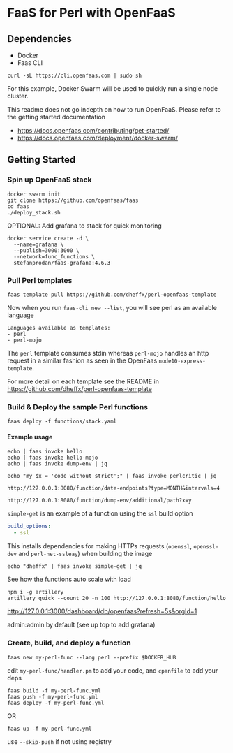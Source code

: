 # FaaS for Perl with OpenFaaS

## Dependencies

- Docker
- Faas CLI

```shell
curl -sL https://cli.openfaas.com | sudo sh
```

For this example, Docker Swarm will be used to quickly run a single node cluster.

This readme does not go indepth on how to run OpenFaaS. Please refer to the getting started documentation

- https://docs.openfaas.com/contributing/get-started/
- https://docs.openfaas.com/deployment/docker-swarm/

## Getting Started

### Spin up OpenFaaS stack

```shell
docker swarm init
git clone https://github.com/openfaas/faas
cd faas
./deploy_stack.sh
```

OPTIONAL: Add grafana to stack for quick monitoring

```shell
docker service create -d \
  --name=grafana \
  --publish=3000:3000 \
  --network=func_functions \
  stefanprodan/faas-grafana:4.6.3
```

### Pull Perl templates

```shell
faas template pull https://github.com/dheffx/perl-openfaas-template
```

Now when you run `faas-cli new --list`, you will see perl as an available language

```
Languages available as templates:
- perl
- perl-mojo
```

The `perl` template consumes stdin whereas `perl-mojo` handles an http request in a similar fashion as seen in the OpenFaas `node10-express-template`.

For more detail on each template see the README in https://github.com/dheffx/perl-openfaas-template

### Build & Deploy the sample Perl functions

```
faas deploy -f functions/stack.yaml
```

#### Example usage

```
echo | faas invoke hello
echo | faas invoke hello-mojo
echo | faas invoke dump-env | jq

echo "my $x = 'code without strict';" | faas invoke perlcritic | jq

http://127.0.0.1:8080/function/date-endpoints?type=MONTH&intervals=4

http://127.0.0.1:8080/function/dump-env/additional/path?x=y
```

`simple-get` is an example of a function using the `ssl` build option

```yaml
build_options:
  - ssl
```

This installs dependencies for making HTTPs requests (`openssl`, `openssl-dev` and `perl-net-ssleay`) when building the image

```shell
echo "dheffx" | faas invoke simple-get | jq
```

See how the functions auto scale with load

```shell
npm i -g artillery
artillery quick --count 20 -n 100 http://127.0.0.1:8080/function/hello
```

http://127.0.0.1:3000/dashboard/db/openfaas?refresh=5s&orgId=1

admin:admin by default (see up top to add grafana)

### Create, build, and deploy a function

```
faas new my-perl-func --lang perl --prefix $DOCKER_HUB
```

edit `my-perl-func/handler.pm` to add your code, and `cpanfile` to add your deps

```
faas build -f my-perl-func.yml
faas push -f my-perl-func.yml
faas deploy -f my-perl-func.yml
```

OR

```
faas up -f my-perl-func.yml
```

use `--skip-push` if not using registry
